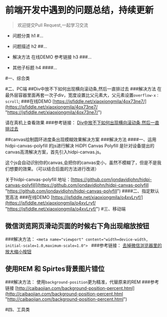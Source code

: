 # 前端开发中遇到的问题总结，持续更新

>欢迎提交Pull Request,一起学习交流


- 问题分类	h1 #...	
	
- 问题描述 h2 ##... 

- 解决方法  在线DEMO 参考链接 h3 ###...	

- 其他子标题 h4 ####...	

#一、综合类

#二、PC端
##Div中放不下如何出现横向滚动条,然后一直排过去
###解决方法
在最外层容器里面再套一次子div，宽度设置比父元素大，父元素设置`overflow-x： scroll`; 
###在线DEMO
[https://jsfiddle.net/xiaoxiongmila/4ox73ne7/](https://jsfiddle.net/xiaoxiongmila/4ox73ne7/ "https://jsfiddle.net/xiaoxiongmila/4ox73ne7/")

请在真机上查看效果
###参考链接：
[Div中放不下如何出现横向滚动条,然后一直排过去](http://bbs.csdn.net/topics/390361567 "http://bbs.csdn.net/topics/390361567")

##canvas绘制圆环进度条出现模糊效果解决方案
###解决方法
####一、运用hidpi-canvas-polyfill 的js进行解决
HiDPI Canvas Polyfill 是针对设备提出的canvas高清解决方案，首先引入hidpi-canvas.js。

这个js会自动识别你的canvas,会把你的canvas变小，虽然不模糊了，但是不是我们想要的效果。（可以结合后面的方法进行改进）

关于hidpi-canvas-polyfill 地址：[https://github.com/jondavidjohn/hidpi-canvas-polyfill](https://github.com/jondavidjohn/hidpi-canvas-polyfill "https://github.com/jondavidjohn/hidpi-canvas-polyfill")
####二、指定默认宽高法
###在线DEMO
[https://jsfiddle.net/xiaoxiongmila/o4xvLryf/](https://jsfiddle.net/xiaoxiongmila/o4xvLryf/ "https://jsfiddle.net/xiaoxiongmila/o4xvLryf/")
#三、移动端
## 微信浏览网页滑动页面的时候右下角出现缩放按钮
###解决方法：
`<meta name="viewport" content="width=device-width, initial-scale=1.0,maximum-scale=1.0"> ` 
###参考链接：
[去掉微信浏览器里的放大缩小按钮](http://blog.csdn.net/flyspace/article/details/39993103)
## 使用REM 和 Spirtes背景图片错位
###解决方法：
使用`background-position`更为精准，代替原来的REM
###参考链接
[http://caibaojian.com/background-position-percent.html](http://caibaojian.com/background-position-percent.html "http://caibaojian.com/background-position-percent.html")

#四、工具类

